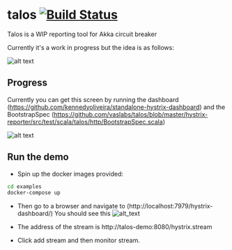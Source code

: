 # talos [![Build Status](https://travis-ci.com/vaslabs/talos.svg?branch=master)](https://travis-ci.com/vaslabs/talos)

Talos is a WIP reporting tool for Akka circuit breaker

Currently it's a work in progress but the idea is as follows:

![alt text](https://docs.google.com/drawings/d/e/2PACX-1vRKebbVROyBITii1GHHigPvGbFt0QdEIzk5oT1mZa16VN30MYH4wvhqd14Qllp_1SIz3wcqDdAP5Kx6/pub?w=1440&h=1080)

## Progress

Currently you can get this screen by running the dashboard (https://github.com/kennedyoliveira/standalone-hystrix-dashboard)
and the BootstrapSpec (https://github.com/vaslabs/talos/blob/master/hystrix-reporter/src/test/scala/talos/http/BootstrapSpec.scala)

![alt text](https://user-images.githubusercontent.com/3875429/47317475-8e18ac00-d641-11e8-99fa-843e79ee7ec8.png)

## Run the demo

- Spin up the docker images provided: 

```bash
cd examples
docker-compose up
```

- Then go to a browser and navigate to (http://localhost:7979/hystrix-dashboard/)
You should see this
![alt_text](https://user-images.githubusercontent.com/3875429/47372906-a4c30f80-d6e2-11e8-8219-0a01a464ba11.png)

- The address of the stream is http://talos-demo:8080/hystrix.stream

- Click add stream and then monitor stream.

